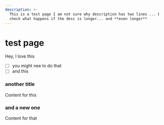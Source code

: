 ```yaml
---
description: >-
  This is a test page I am not sure why description has two lines ... But we can
  check what happens if the desc is longer... and **even longer**
---
```


# test page

Hey, I love this

* [ ]  you might nee to do that
* [ ] and this

### another title

Content for this

### and a new one

Content for that

